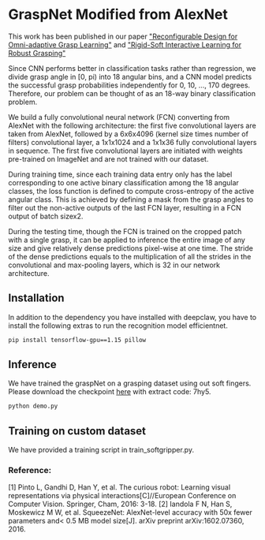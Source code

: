 # GraspNet Modified from AlexNet
This work has been published in our paper ["Reconfigurable Design for Omni-adaptive Grasp Learning"](https://arxiv.org/abs/2003.01582) and ["Rigid-Soft Interactive Learning for Robust Grasping"](https://arxiv.org/abs/2003.01584)

Since CNN performs better in classification tasks rather than regression, we divide grasp angle in [0, pi) into 18 angular bins, and a CNN model predicts the successful grasp probabilities independently for 0, 10, ..., 170 degrees. Therefore, our problem can be thought of as an 18-way binary classification problem.

We build a fully convolutional neural network (FCN) converting from AlexNet with the following architecture: the first five convolutional layers are taken from AlexNet, followed by a 6x6x4096 (kernel size times number of filters) convolutional layer, a 1x1x1024 and a 1x1x36 fully convolutional layers in sequence. The first five convolutional layers are initiated with weights pre-trained on ImageNet and are not trained with our dataset.

During training time, since each training data entry only has the label corresponding to one active binary classification among the 18 angular classes, the loss function is defined to compute cross-entropy of the active angular class. This is achieved by defining a mask from the grasp angles to filter out the non-active outputs of the last FCN layer, resulting in a FCN output of batch sizex2.

During the testing time, though the FCN is trained on the cropped patch with a single grasp, it can be applied to inference the entire image of any size and give relatively dense predictions pixel-wise at one time. The stride of the dense predictions equals to the multiplication of all the strides in the convolutional and max-pooling layers, which is 32 in our network architecture.

## Installation
In addition to the dependency you have installed with deepclaw, you have to install the following extras to run the recognition model efficientnet.

```bash
pip install tensorflow-gpu==1.15 pillow
```

## Inference
We have trained the graspNet on a grasping dataset using out soft fingers. Please download the checkpoint [here](https://pan.baidu.com/s/1SDoOEURdh3VJgk5DLRDyrQ) with extract code: 7hy5.

```bash
python demo.py
```

## Training on custom dataset
We have provided a training script in train_softgripper.py.


### Reference:
[1] Pinto L, Gandhi D, Han Y, et al. The curious robot: Learning visual representations via physical interactions[C]//European Conference on Computer Vision. Springer, Cham, 2016: 3-18.
[2] Iandola F N, Han S, Moskewicz M W, et al. SqueezeNet: AlexNet-level accuracy with 50x fewer parameters and< 0.5 MB model size[J]. arXiv preprint arXiv:1602.07360, 2016.
